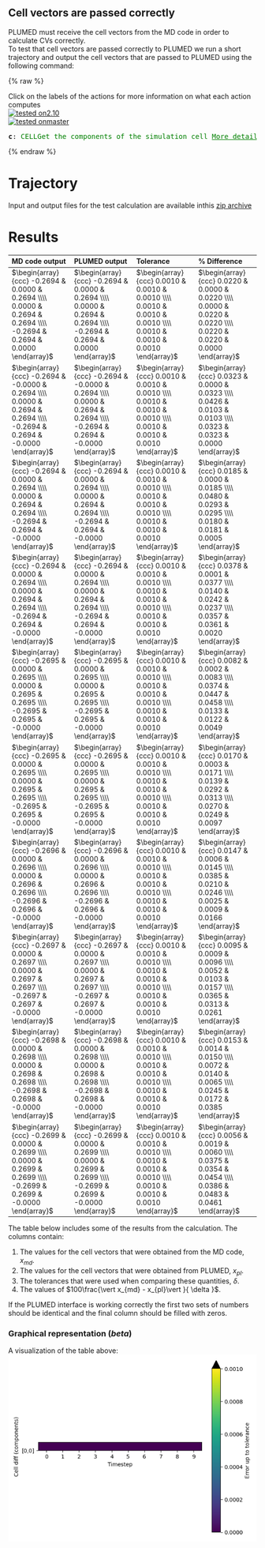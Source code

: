 Cell vectors are passed correctly
---------------------------------

PLUMED must receive the cell vectors from the MD code in order to calculate CVs correctly.  
To test that cell vectors are passed correctly to PLUMED we run a short trajectory and output the cell vectors 
that are passed to PLUMED using the following command: 

{% raw %}
<div class="plumedInputContainer">
<div class="plumedpreheader">
<div class="headerInfo" id="value_details_working1.dat"> Click on the labels of the actions for more information on what each action computes </div>
<div class="containerBadge">
<div class="headerBadge"><a href="working1.dat.plumed.stderr"><img src="https://img.shields.io/badge/2.10-passing-green.svg" alt="tested on2.10" /></a></div>
<div class="headerBadge"><a href="working1.dat.plumed_master.stderr"><img src="https://img.shields.io/badge/master-passing-green.svg" alt="tested onmaster" /></a></div>
</div>
</div>
<pre class="plumedlisting">
<b name="working1.datc" onclick='showPath("working1.dat","working1.datc","working1.datc","black")'>c</b><span style="display:none;" id="working1.datc">The CELL action with label <b>c</b> calculates the following quantities:<table  align="center" frame="void" width="95%" cellpadding="5%"><tr><td width="5%"><b> Quantity </b>  </td><td width="5%"><b> Type </b>  </td><td><b> Description </b> </td></tr><tr><td width="5%">c.ax</td><td width="5%"><font color="black">scalar</font></td><td>the ax component of the cell matrix</td></tr><tr><td width="5%">c.ay</td><td width="5%"><font color="black">scalar</font></td><td>the ay component of the cell matrix</td></tr><tr><td width="5%">c.az</td><td width="5%"><font color="black">scalar</font></td><td>the az component of the cell matrix</td></tr><tr><td width="5%">c.bx</td><td width="5%"><font color="black">scalar</font></td><td>the bx component of the cell matrix</td></tr><tr><td width="5%">c.by</td><td width="5%"><font color="black">scalar</font></td><td>the by component of the cell matrix</td></tr><tr><td width="5%">c.bz</td><td width="5%"><font color="black">scalar</font></td><td>the bz component of the cell matrix</td></tr><tr><td width="5%">c.cx</td><td width="5%"><font color="black">scalar</font></td><td>the cx component of the cell matrix</td></tr><tr><td width="5%">c.cy</td><td width="5%"><font color="black">scalar</font></td><td>the cy component of the cell matrix</td></tr><tr><td width="5%">c.cz</td><td width="5%"><font color="black">scalar</font></td><td>the cz component of the cell matrix</td></tr></table></span>: <span class="plumedtooltip" style="color:green">CELL<span class="right">Get the components of the simulation cell <a href="https://www.plumed.org/doc-master/user-doc/html/CELL" style="color:green">More details</a><i></i></span></span> 
</pre></div>

 {% endraw %} 

# Trajectory

Input and output files for the test calculation are available inthis [zip archive](basic_master.zip)

# Results

| MD code output | PLUMED output | Tolerance | % Difference | 
|:-------------|:--------------|:--------------|:--------------| 
| $\begin{array}{ccc} -0.2694 & 0.0000 & 0.2694 \\\\ 0.0000 & 0.2694 & 0.2694 \\\\ -0.2694 & 0.2694 & 0.0000 \end{array}$ | $\begin{array}{ccc} -0.2694 & 0.0000 & 0.2694 \\\\ 0.0000 & 0.2694 & 0.2694 \\\\ -0.2694 & 0.2694 & 0.0000 \end{array}$ | $\begin{array}{ccc} 0.0010 & 0.0010 & 0.0010 \\\\ 0.0010 & 0.0010 & 0.0010 \\\\ 0.0010 & 0.0010 & 0.0010 \end{array}$ | $\begin{array}{ccc} 0.0220 & 0.0000 & 0.0220 \\\\ 0.0000 & 0.0220 & 0.0220 \\\\ 0.0220 & 0.0220 & 0.0000 \end{array}$ | 
| $\begin{array}{ccc} -0.2694 & -0.0000 & 0.2694 \\\\ 0.0000 & 0.2694 & 0.2694 \\\\ -0.2694 & 0.2694 & -0.0000 \end{array}$ | $\begin{array}{ccc} -0.2694 & -0.0000 & 0.2694 \\\\ 0.0000 & 0.2694 & 0.2694 \\\\ -0.2694 & 0.2694 & -0.0000 \end{array}$ | $\begin{array}{ccc} 0.0010 & 0.0010 & 0.0010 \\\\ 0.0010 & 0.0010 & 0.0010 \\\\ 0.0010 & 0.0010 & 0.0010 \end{array}$ | $\begin{array}{ccc} 0.0323 & 0.0000 & 0.0323 \\\\ 0.0426 & 0.0103 & 0.0103 \\\\ 0.0323 & 0.0323 & 0.0000 \end{array}$ | 
| $\begin{array}{ccc} -0.2694 & 0.0000 & 0.2694 \\\\ 0.0000 & 0.2694 & 0.2694 \\\\ -0.2694 & 0.2694 & -0.0000 \end{array}$ | $\begin{array}{ccc} -0.2694 & 0.0000 & 0.2694 \\\\ 0.0000 & 0.2694 & 0.2694 \\\\ -0.2694 & 0.2694 & -0.0000 \end{array}$ | $\begin{array}{ccc} 0.0010 & 0.0010 & 0.0010 \\\\ 0.0010 & 0.0010 & 0.0010 \\\\ 0.0010 & 0.0010 & 0.0010 \end{array}$ | $\begin{array}{ccc} 0.0185 & 0.0000 & 0.0185 \\\\ 0.0480 & 0.0293 & 0.0295 \\\\ 0.0180 & 0.0181 & 0.0005 \end{array}$ | 
| $\begin{array}{ccc} -0.2694 & 0.0000 & 0.2694 \\\\ 0.0000 & 0.2694 & 0.2694 \\\\ -0.2694 & 0.2694 & -0.0000 \end{array}$ | $\begin{array}{ccc} -0.2694 & 0.0000 & 0.2694 \\\\ 0.0000 & 0.2694 & 0.2694 \\\\ -0.2694 & 0.2694 & -0.0000 \end{array}$ | $\begin{array}{ccc} 0.0010 & 0.0010 & 0.0010 \\\\ 0.0010 & 0.0010 & 0.0010 \\\\ 0.0010 & 0.0010 & 0.0010 \end{array}$ | $\begin{array}{ccc} 0.0378 & 0.0001 & 0.0377 \\\\ 0.0140 & 0.0242 & 0.0237 \\\\ 0.0357 & 0.0361 & 0.0020 \end{array}$ | 
| $\begin{array}{ccc} -0.2695 & 0.0000 & 0.2695 \\\\ 0.0000 & 0.2695 & 0.2695 \\\\ -0.2695 & 0.2695 & -0.0000 \end{array}$ | $\begin{array}{ccc} -0.2695 & 0.0000 & 0.2695 \\\\ 0.0000 & 0.2695 & 0.2695 \\\\ -0.2695 & 0.2695 & -0.0000 \end{array}$ | $\begin{array}{ccc} 0.0010 & 0.0010 & 0.0010 \\\\ 0.0010 & 0.0010 & 0.0010 \\\\ 0.0010 & 0.0010 & 0.0010 \end{array}$ | $\begin{array}{ccc} 0.0082 & 0.0002 & 0.0083 \\\\ 0.0374 & 0.0447 & 0.0458 \\\\ 0.0133 & 0.0122 & 0.0049 \end{array}$ | 
| $\begin{array}{ccc} -0.2695 & 0.0000 & 0.2695 \\\\ 0.0000 & 0.2695 & 0.2695 \\\\ -0.2695 & 0.2695 & -0.0000 \end{array}$ | $\begin{array}{ccc} -0.2695 & 0.0000 & 0.2695 \\\\ 0.0000 & 0.2695 & 0.2695 \\\\ -0.2695 & 0.2695 & -0.0000 \end{array}$ | $\begin{array}{ccc} 0.0010 & 0.0010 & 0.0010 \\\\ 0.0010 & 0.0010 & 0.0010 \\\\ 0.0010 & 0.0010 & 0.0010 \end{array}$ | $\begin{array}{ccc} 0.0170 & 0.0003 & 0.0171 \\\\ 0.0139 & 0.0292 & 0.0313 \\\\ 0.0270 & 0.0249 & 0.0097 \end{array}$ | 
| $\begin{array}{ccc} -0.2696 & 0.0000 & 0.2696 \\\\ 0.0000 & 0.2696 & 0.2696 \\\\ -0.2696 & 0.2696 & -0.0000 \end{array}$ | $\begin{array}{ccc} -0.2696 & 0.0000 & 0.2696 \\\\ 0.0000 & 0.2696 & 0.2696 \\\\ -0.2696 & 0.2696 & -0.0000 \end{array}$ | $\begin{array}{ccc} 0.0010 & 0.0010 & 0.0010 \\\\ 0.0010 & 0.0010 & 0.0010 \\\\ 0.0010 & 0.0010 & 0.0010 \end{array}$ | $\begin{array}{ccc} 0.0147 & 0.0006 & 0.0145 \\\\ 0.0385 & 0.0210 & 0.0246 \\\\ 0.0025 & 0.0009 & 0.0166 \end{array}$ | 
| $\begin{array}{ccc} -0.2697 & 0.0000 & 0.2697 \\\\ 0.0000 & 0.2697 & 0.2697 \\\\ -0.2697 & 0.2697 & -0.0000 \end{array}$ | $\begin{array}{ccc} -0.2697 & 0.0000 & 0.2697 \\\\ 0.0000 & 0.2697 & 0.2697 \\\\ -0.2697 & 0.2697 & -0.0000 \end{array}$ | $\begin{array}{ccc} 0.0010 & 0.0010 & 0.0010 \\\\ 0.0010 & 0.0010 & 0.0010 \\\\ 0.0010 & 0.0010 & 0.0010 \end{array}$ | $\begin{array}{ccc} 0.0095 & 0.0009 & 0.0096 \\\\ 0.0052 & 0.0103 & 0.0157 \\\\ 0.0365 & 0.0313 & 0.0261 \end{array}$ | 
| $\begin{array}{ccc} -0.2698 & 0.0000 & 0.2698 \\\\ 0.0000 & 0.2698 & 0.2698 \\\\ -0.2698 & 0.2698 & -0.0000 \end{array}$ | $\begin{array}{ccc} -0.2698 & 0.0000 & 0.2698 \\\\ 0.0000 & 0.2698 & 0.2698 \\\\ -0.2698 & 0.2698 & -0.0000 \end{array}$ | $\begin{array}{ccc} 0.0010 & 0.0010 & 0.0010 \\\\ 0.0010 & 0.0010 & 0.0010 \\\\ 0.0010 & 0.0010 & 0.0010 \end{array}$ | $\begin{array}{ccc} 0.0153 & 0.0014 & 0.0150 \\\\ 0.0072 & 0.0140 & 0.0065 \\\\ 0.0245 & 0.0172 & 0.0385 \end{array}$ | 
| $\begin{array}{ccc} -0.2699 & 0.0000 & 0.2699 \\\\ 0.0000 & 0.2699 & 0.2699 \\\\ -0.2699 & 0.2699 & -0.0000 \end{array}$ | $\begin{array}{ccc} -0.2699 & 0.0000 & 0.2699 \\\\ 0.0000 & 0.2699 & 0.2699 \\\\ -0.2699 & 0.2699 & -0.0000 \end{array}$ | $\begin{array}{ccc} 0.0010 & 0.0010 & 0.0010 \\\\ 0.0010 & 0.0010 & 0.0010 \\\\ 0.0010 & 0.0010 & 0.0010 \end{array}$ | $\begin{array}{ccc} 0.0056 & 0.0019 & 0.0060 \\\\ 0.0375 & 0.0354 & 0.0454 \\\\ 0.0386 & 0.0483 & 0.0461 \end{array}$ | 


The table below includes some of the results from the calculation.  The columns contain:

1. The values for the cell vectors that were obtained from the MD code, $x_{md}$.
2. The values for the cell vectors that were obtained from PLUMED, $x_{pl}$.
3. The tolerances that were used when comparing these quantities, $\delta$. 
4. The values of $100\frac{\vert x_{md} - x_{pl}\vert }{ \delta }$.

If the PLUMED interface is working correctly the first two sets of numbers should be identical and the final column should be filled with zeros.

### Graphical representation (_beta_)
A visualization of the table above:  
![cell_master](./cell_master.png)
